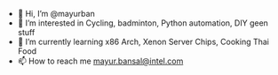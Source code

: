 - 👋 Hi, I’m @mayurban
- 👀 I’m interested in Cycling, badminton, Python automation, DIY geen stuff
- 🌱 I’m currently learning x86 Arch, Xenon Server Chips, Cooking Thai Food
- 📫 How to reach me mayur.bansal@intel.com

<!---
mayurban/mayurban is a ✨ special ✨ repository because its `README.md` (this file) appears on your GitHub profile.
You can click the Preview link to take a look at your changes.
--->
